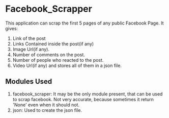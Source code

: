 # Facebook_Scrapper

This application can scrap the first 5 pages of any public Facebook Page. 
It gives:
1) Link of the post
2) Links Contained inside the post(if any)
3) Image Url(if any).
4) Number of comments on the post.
5) Number of people who reacted to the post.
6) Video Url(if any)
and stores all of them in a json file.

## Modules Used
1) facebook_scraper: It may be the only module present, that can be used to scrap facebook. Not very accurate, because sometimes it return 'None' even when it should not.
2) json: Used to create the json file. 
